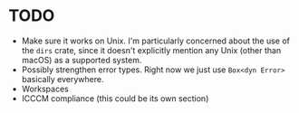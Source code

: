# TODO

* Make sure it works on Unix. I'm particularly concerned about the use of the
  `dirs` crate, since it doesn't explicitly mention any Unix (other than macOS)
  as a supported system.
* Possibly strengthen error types. Right now we just use `Box<dyn Error>`
  basically everywhere.
* Workspaces
* ICCCM compliance (this could be its own section)
